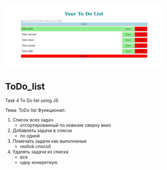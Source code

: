 ![Image alt](https://github.com/gift-a/ToDo_list/blob/oop/ToDo%20list.png)


# ToDo_list
Task 4 To Do list using JS

Тема: ToDo list
Функционал:
  1. Список всех задач
      - отсортированный по новизне сверху вниз
  2. Добавлять задачи в список
      - по одной
  3. Помечать задачи как выполненые
      - любой способ
  4. Удалять задачи из списка
      - все
      - одну конкретную
